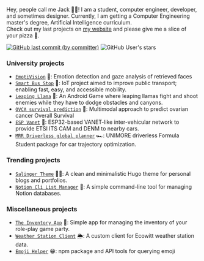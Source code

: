 Hey, people call me Jack 👨‍💻! I am a student, computer engineer, developer, and sometimes designer. Currently, I am getting a Computer Engineering master's degree, Artificial Intelligence curriculum.  
Check out my last projects on [my website](https://jacksalici.com) and please give me a slice of your pizza 🍕.

<a href="http://jacksalici.com"><img alt="GitHub last commit (by committer)" src="https://img.shields.io/github/last-commit/jacksalici/jacksalici.com?style=flat&label=Website%20updated:&labelColor=gray&color=blue&link=https%3A%2F%2Fjacksalici.com"></a>
![GitHub User's stars](https://img.shields.io/github/stars/jacksalici?affiliations=OWNER%2CCOLLABORATOR%2CORGANIZATION_MEMBER&label=Total%20star%20earned:&color=red)



### University projects
- [`EmotiVision`](https://github.com/SLG-Vision/EmotiVision) 🎥: Emotion detection and gaze analysis of retrieved faces
- [`Smart Bus Stop`](https://github.com/jacksalici/smart-bus-stop) 🚏: IoT project aimed to improve public transport; enabling fast, easy, and accessible mobility.
- [`Leaping Llama`](https://github.com/overloadedllama/leapingllama) 👾: An Android Game where leaping llamas fight and shoot enemies while they have to dodge obstacles and canyons.
- [`OVCA survival prediction`](https://github.com/cosimop2000/Multimodal-data-integration-for-OVCA-survival-prediction) 🧬: Multimodal approach to predict ovarian cancer Overall Survival
- [`ESP Vanet`](https://github.com/jacksalici/esp-vanet) 🚒: ESP32-based VANET-like inter-vehicular network to provide ETSI ITS CAM and DENM to nearby cars.
- [`MRR Driverless global planner`](https://github.com/jacksalici/mmrGlobalPlanner) 🏎️: UNIMORE driverless Formula Student package for car trajectory optimization.

### Trending projects
- [`Salinger Theme`](https://github.com/jacksalici/salinger-theme) 👨‍💻: A clean and minimalistic Hugo theme for personal blogs and portfolios.
- [`Notion Cli List Manager`](https://github.com/jacksalici/notion-cli-list-manager) 📒: A simple command-line tool for managing Notion databases.

### Miscellaneous projects
- [`The Inventory App`](https://github.com/jacksalici/inventory-app) 🦹: Simple app for managing the inventory of your role-play game party.
- [`Weather Station Client`](https://github.com/jacksalici/weather_station) 🌦️: A custom client for Ecowitt weather station data. 
- [`Emoji Helper`](https://github.com/jacksalici/emoji-helper) 😁: npm package and API tools for querying emoji


